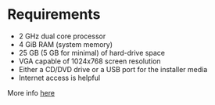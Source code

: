 # Requirements
<!-- position: 2 -->

* 2 GHz dual core processor
* 4 GiB RAM (system memory)
* 25 GB (5 GB for minimal) of hard-drive space
* VGA capable of 1024x768 screen resolution
* Either a CD/DVD drive or a USB port for the installer media
* Internet access is helpful

More info [here](https://help.ubuntu.com/community/Installation/SystemRequirements)